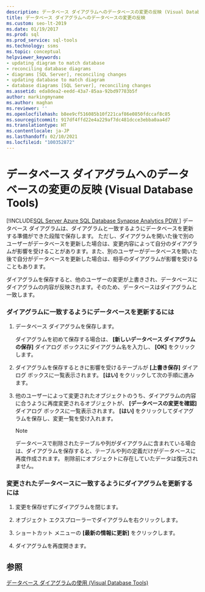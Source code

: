 ```yaml
---
description: データベース ダイアグラムへのデータベースの変更の反映 (Visual Database Tools)
title: データベース ダイアグラムへのデータベースの変更の反映
ms.custom: seo-lt-2019
ms.date: 01/19/2017
ms.prod: sql
ms.prod_service: sql-tools
ms.technology: ssms
ms.topic: conceptual
helpviewer_keywords:
- updating diagram to match database
- reconciling database diagrams
- diagrams [SQL Server], reconciling changes
- updating database to match diagram
- database diagrams [SQL Server], reconciling changes
ms.assetid: eda8dea2-eedd-43a7-85aa-92bd97783b5f
author: markingmyname
ms.author: maghan
ms.reviewer: ''
ms.openlocfilehash: b8ee9cf516085b10f221caf86e0850fdccaf8c85
ms.sourcegitcommit: 917df4ffd22e4a229af7dc481dcce3ebba0aa4d7
ms.translationtype: HT
ms.contentlocale: ja-JP
ms.lasthandoff: 02/10/2021
ms.locfileid: "100352872"
---
```

# <a name="reconcile-a-database-diagram-with-a-modified-database-visual-database-tools"></a>データベース ダイアグラムへのデータベースの変更の反映 (Visual Database Tools)
[!INCLUDE[SQL Server Azure SQL Database Synapse Analytics PDW ](../../includes/applies-to-version/sql-asdb-asdbmi-asa-pdw.md)]
データベース ダイアグラムは、ダイアグラムと一致するようにデータベースを更新する準備ができた段階で保存します。 ただし、ダイアグラムを開いた後で別のユーザーがデータベースを更新した場合は、変更内容によって自分のダイアグラムが影響を受けることがあります。また、別のユーザーがデータベースを開いた後で自分がデータベースを更新した場合は、相手のダイアグラムが影響を受けることもあります。  
  
ダイアグラムを保存すると、他のユーザーの変更が上書きされ、データベースにダイアグラムの内容が反映されます。そのため、データベースはダイアグラムと一致します。  
  
### <a name="to-update-a-database-to-match-your-diagram"></a>ダイアグラムに一致するようにデータベースを更新するには  
  
1.  データベース ダイアグラムを保存します。  
  
    ダイアグラムを初めて保存する場合は、 **[新しいデータベース ダイアグラムの保存]** ダイアログ ボックスにダイアグラム名を入力し、 **[OK]** をクリックします。  
  
2.  ダイアグラムを保存するときに影響を受けるテーブルが **[上書き保存]** ダイアログ ボックスに一覧表示されます。 **[はい]** をクリックして次の手順に進みます。  
  
3.  他のユーザーによって変更されたオブジェクトのうち、ダイアグラムの内容に合うように再度変更されるオブジェクトが、 **[データベースの変更を確認]** ダイアログ ボックスに一覧表示されます。 **[はい]** をクリックしてダイアグラムを保存し、変更一覧を受け入れます。  
  
    > [!NOTE]  
    > データベースで削除されたテーブルや列がダイアグラムに含まれている場合は、ダイアグラムを保存すると、テーブルや列の定義だけがデータベースに再度作成されます。 削除前にオブジェクトに存在していたデータは復元されません。  
  
### <a name="to-update-your-diagram-to-match-a-modified-database"></a>変更されたデータベースに一致するようにダイアグラムを更新するには  
  
1.  変更を保存せずにダイアグラムを閉じます。  
  
2.  オブジェクト エクスプローラーでダイアグラムを右クリックします。  
  
3.  ショートカット メニューの **[最新の情報に更新]** をクリックします。  
  
4.  ダイアグラムを再度開きます。  
  
## <a name="see-also"></a>参照  
[データベース ダイアグラムの使用 (Visual Database Tools)](../../ssms/visual-db-tools/work-with-database-diagrams-visual-database-tools.md)  
  
